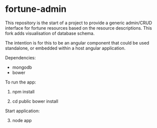 fortune-admin
=============

This repository is the start of a project to provide a generic admin/CRUD interface for fortune resources based on the resource descriptions. This fork adds visualisation of database schema.

The intention is for this to be an angular component that could be used standalone, or embedded within a host angular application.

Dependencies:
  - mongodb
  - bower

To run the app:

1) npm install

2) cd public
   bower install

Start application:

3) node app
